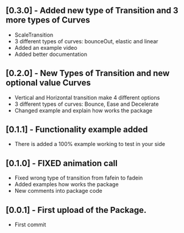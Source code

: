 ## [0.3.0] - Added new type of Transition and 3 more types of Curves
* ScaleTransition
* 3 different types of curves: bounceOut, elastic and linear
* Added an example video
* Added better documentation

## [0.2.0] - New Types of Transition and new optional value Curves
* Vertical and Horizontal transition make 4 different options
* 3 different types of curves: Bounce, Ease and Decelerate
* Changed example and explain how works the package

## [0.1.1] - Functionality example added
* There is added a 100% example working to test in your side

## [0.1.0] - FIXED animation call
* Fixed wrong type of transition from fafein to fadein
* Added examples how works the package
* New comments into package code

## [0.0.1] - First upload of the Package.
* First commit

